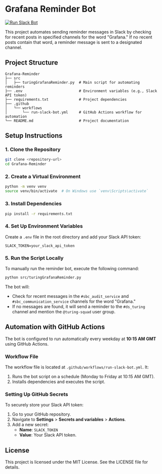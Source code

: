 # Grafana Reminder Bot

[![Run Slack Bot](https://github.com/JamieAinsworth/Grafana-Reminder/actions/workflows/run-reminder.yml/badge.svg)](https://github.com/JamieAinsworth/Grafana-Reminder/actions/workflows/run-reminder.yml)

This project automates sending reminder messages in Slack by checking for recent posts in specified channels for the word "Grafana." If no recent posts contain that word, a reminder message is sent to a designated channel.

## Project Structure

```
Grafana-Reminder 
├── src
│   ├── turingGrafanaReminder.py  # Main script for automating reminders
├── .env                          # Environment variables (e.g., Slack API token)
├── requirements.txt              # Project dependencies
├── .github
│   └── workflows
│       └── run-slack-bot.yml     # GitHub Actions workflow for automation
└── README.md                     # Project documentation
```

## Setup Instructions

### 1. Clone the Repository
```bash
git clone <repository-url>
cd Grafana-Reminder
```

### 2. Create a Virtual Environment
```bash
python -m venv venv
source venv/bin/activate  # On Windows use `venv\Scripts\activate`
```

### 3. Install Dependencies
```bash
pip install -r requirements.txt
```

### 4. Set Up Environment Variables
Create a `.env` file in the root directory and add your Slack API token:
```plaintext
SLACK_TOKEN=your_slack_api_token
```

### 5. Run the Script Locally
To manually run the reminder bot, execute the following command:
```bash
python src/turingGrafanaReminder.py
```

The bot will:
- Check for recent messages in the `#sbc_audit_service` and `#sbc_communication_service` channels for the word "Grafana."
- If no messages are found, it will send a reminder to the `#ds_turing` channel and mention the `@turing-squad` user group.

## Automation with GitHub Actions

The bot is configured to run automatically every weekday at **10:15 AM GMT** using GitHub Actions.

### Workflow File
The workflow file is located at `.github/workflows/run-slack-bot.yml`. It:
1. Runs the bot script on a schedule (Monday to Friday at 10:15 AM GMT).
2. Installs dependencies and executes the script.

### Setting Up GitHub Secrets
To securely store your Slack API token:
1. Go to your GitHub repository.
2. Navigate to **Settings** > **Secrets and variables** > **Actions**.
3. Add a new secret:
   - **Name**: `SLACK_TOKEN`
   - **Value**: Your Slack API token.

## License

This project is licensed under the MIT License. See the LICENSE file for details.
